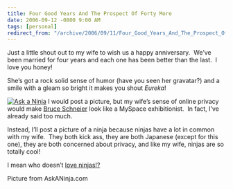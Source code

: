 ```yaml
---
title: Four Good Years And The Prospect Of Forty More
date: 2006-09-12 -0800 9:00 AM
tags: [personal]
redirect_from: "/archive/2006/09/11/Four_Good_Years_And_The_Prospect_Of_Forty_More.aspx/"
---
```


Just a little shout out to my wife to wish us a happy anniversary. 
We’ve been married for four years and each one has been better than the
last.  I love you honey!

She’s got a rock solid sense of humor (have you seen her gravatar?) and
a smile with a gleam so bright it makes you shout *Eureka*! 

[![Ask a
Ninja](https://haacked.com/images/haacked_com/WindowsLiveWriter/FourGoodYearsAndTheProspectOfFortyMore_B49/AskANinja_thumb2.jpg)](https://haacked.com/images/haacked_com/WindowsLiveWriter/FourGoodYearsAndTheProspectOfFortyMore_B49/AskANinja11.jpg)
I would post a picture, but my wife’s sense of online privacy would make
[Bruce Schneier](http://www.schneier.com/blog/) look like a MySpace
exhibitionist.  In fact, I’ve already said too much. 

Instead, I’ll post a picture of a ninja because ninjas have a lot in
common with my wife.  They both kick ass, they are both Japanese (except
for this one), they are both concerned about privacy, and like my wife,
ninjas are so totally cool!

I mean who doesn’t [love ninjas!?](http://askaninja.com "Ask A Ninja")

Picture from AskANinja.com

